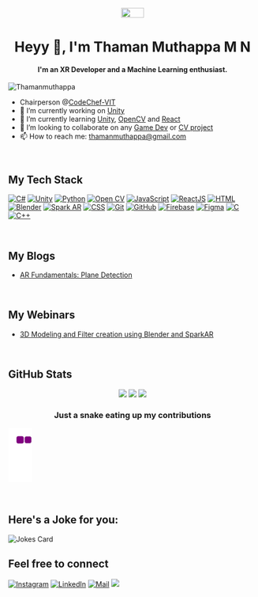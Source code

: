 
<div align="center">
	<br>
	<img src="https://media.giphy.com/media/SWX0oj1Fzc58Cp4uzp/giphy.gif" width= "30%" height="30%">
</div>

<h1 align="center">Heyy 👋, I'm Thaman Muthappa M N</h1>
<h4 align="center">I'm an XR Developer and a Machine Learning enthusiast.</h4>
<p align="left"> <img src="https://komarev.com/ghpvc/?username=Thamanmuthappa&label=Profile%20views&color=0e75b6&style=flat" alt="Thamanmuthappa" /> </p>

-  Chairperson @[CodeChef-VIT](https://github.com/CodeChefVIT)
- 🔭 I’m currently working on [Unity]()
- 🌱 I’m currently learning [Unity](), [OpenCV]() and [React]()
- 👯 I’m looking to collaborate on any [Game Dev]() or [CV project]()
- 📫 How to reach me: [thamanmuthappa@gmail.com](mailto:thamanmuthappa@gmail.com)

<!-- 
<p align="left"> <a href="https://github.com/ryo-ma/github-profile-trophy"><img src="https://github-profile-trophy.vercel.app/?username=Thamanmuthappa" alt="Thamanmuthappa" /></a> </p>
-->
<br>

## My Tech Stack
[![C#](https://img.shields.io/badge/-Csharp-000?&logo=Csharp)](https://github.com/Thamanmuthappa?tab=repositories&q=&type=&language=shaderlab)
[![Unity](https://img.shields.io/badge/-Unity-000?&logo=Unity)](https://github.com/Thamanmuthappa?tab=repositories&q=&type=&language=shaderlab)
[![Python](https://img.shields.io/badge/-Python-000?&logo=python)](https://github.com/Thamanmuthappa?tab=repositories&q=&type=&language=python)
[![Open CV](https://img.shields.io/badge/-OpenCV-000?&logo=opencv&logoColor=00599C)](https://github.com/Thamanmuthappa?tab=repositories&q=&type=&language=python)
[![JavaScript](https://img.shields.io/badge/-JavaScript-000?&logo=JavaScript&logoColor=ddc508)](https://github.com/Thamanmuthappa?tab=repositories&q=&type=&language=javascript)
[![ReactJS](https://img.shields.io/badge/-React-000?&logo=react)](https://github.com/Thamanmuthappa?tab=repositories&q=&type=&language=javascript)
[![HTML](https://img.shields.io/badge/-HTML-000?&logo=html5)](https://github.com/Thamanmuthappa?tab=repositories&q=&type=&language=html)
[![Blender](https://img.shields.io/badge/-Blender-000?&logo=blender)]()
[![Spark AR](https://img.shields.io/badge/-SparkAR-000?&logo=sparkar)]()
[![CSS](https://img.shields.io/badge/-CSS-000?&logo=CSS3)](https://github.com/Thamanmuthappa?tab=repositories&q=&type=&language=css)
[![Git](https://img.shields.io/badge/-Git-000?&logo=git)]()
[![GitHub](https://img.shields.io/badge/-GitHub-000?&logo=github)]()
[![Firebase](https://img.shields.io/badge/-Firebase-000?&logo=firebase)]()
[![Figma](https://img.shields.io/badge/-Figma-000?&logo=figma)]()
[![C](https://img.shields.io/badge/-C-000?&logo=C)](https://github.com/Thamanmuthappa?tab=repositories&q=&type=&language=c)
[![C++](https://img.shields.io/badge/-C++-000?&logo=c%2b%2b&logoColor=00599C)](https://github.com/Thamanmuthappa?tab=repositories&q=&type=&language=c++)


<br>

## My Blogs
- [AR Fundamentals: Plane Detection](https://bit.ly/3C3jD1p)

<br>

## My Webinars
- [3D Modeling and Filter creation using Blender and SparkAR](https://bit.ly/CC3DModelling)

<br>

## GitHub Stats
<p align="center">
	<img src="https://github-readme-stats.vercel.app/api?username=Thamanmuthappa&&show_icons=true&theme=blue-green&hide_border=true" max-width="100%" width="450px">
	<img src="https://github-readme-streak-stats.herokuapp.com/?user=Thamanmuthappa&theme=blue-green&hide_border=true" max-width="100%" width="450px">
	<img src="https://github-readme-stats.vercel.app/api/top-langs/?username=Thamanmuthappa&layout=compact&theme=blue-green&hide_border=true" max-width="100%" width="450px">
</p>

<p align="center">
	<h3 align="center">Just a snake eating up my contributions</h3>
	<img src="https://github.com/Thamanmuthappa/Thamanmuthappa/blob/output/github-contribution-grid-snake.gif">
</p>

<br>

## Here's a Joke for you:
<img src="https://readme-jokes.vercel.app/api" alt="Jokes Card" />

## Feel free to connect

[![Instagram](https://img.shields.io/badge/Instagram-follow-purple.svg?logo=instagram&logoColor=white)](https://www.instagram.com/t_man.__/)
[![LinkedIn](https://img.shields.io/badge/Linkedin-follow-informational?logo=linkedin&logoColor=white)](https://www.linkedin.com/in/thaman-muthappa-m-n-540982204//)
[![Mail](https://img.shields.io/badge/Mail-critical?logo=gmail&logoColor=white)](mailto:thamanmuthappa@gmail.com)
![](https://hit.yhype.me/github/profile?user_id=76126020)
<!--
**Thamanmuthappa/Thamanmuthappa** is a ✨ _special_ ✨ repository because its `README.md` (this file) appears on your GitHub profile.


- 😄 Pronouns: ...
- ⚡ Fun fact: ...
-->


